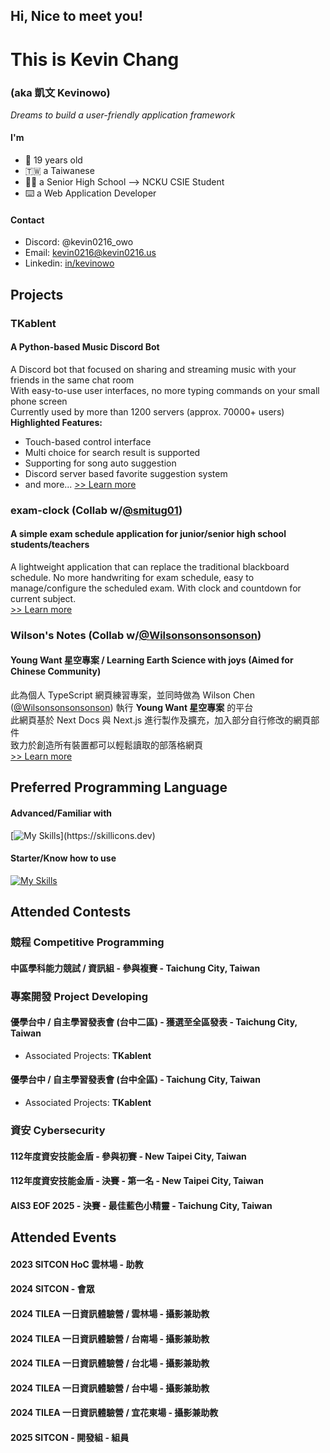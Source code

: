 ## Hi, Nice to meet you!
# This is Kevin Chang
### (aka 凱文 Kevinowo)
_Dreams to build a user-friendly application framework_

#### I'm
- :birthday: 19 years old
- :taiwan: a Taiwanese
- :student: a Senior High School --> NCKU CSIE Student
- :keyboard: a Web Application Developer

#### Contact
- Discord: @kevin0216_owo
- Email: [kevin0216@kevin0216.us](mailto:kevin0216@kevin0216.us)
- Linkedin: [in/kevinowo](https://www.linkedin.com/in/kevinowo)

## Projects
### TKablent
#### A Python-based Music Discord Bot
A Discord bot that focused on sharing and streaming music with your friends in the same chat room  
With easy-to-use user interfaces, no more typing commands on your small phone screen  
Currently used by more than 1200 servers (approx. 70000+ users)  
**Highlighted Features:**
- Touch-based control interface
- Multi choice for search result is supported
- Supporting for song auto suggestion
- Discord server based favorite suggestion system
- and more...
[>> Learn more](https://github.com/TK-Entertainment/tkablent_music)

### exam-clock (Collab w/[@smitug01](https://github.com/smitug01))
#### A simple exam schedule application for junior/senior high school students/teachers
A lightweight application that can replace the traditional blackboard schedule.
No more handwriting for exam schedule, easy to manage/configure the scheduled exam.
With clock and countdown for current subject.  
[>> Learn more](https://github.com/smitug01/exam-clock)

### Wilson's Notes (Collab w/[@Wilsonsonsonsonson](https://github.com/Wilsonsonsonsonson))
#### Young Want 星空專案 / Learning Earth Science with joys (Aimed for Chinese Community)
此為個人 TypeScript 網頁練習專案，並同時做為 Wilson Chen ([@Wilsonsonsonsonson](https://github.com/Wilsonsonsonsonson)) 執行 **Young Want 星空專案** 的平台  
此網頁基於 Next Docs 與 Next.js 進行製作及擴充，加入部分自行修改的網頁部件  
致力於創造所有裝置都可以輕鬆讀取的部落格網頁  
[>> Learn more](https://github.com/TK-Entertainment/wilson-webpage)

## Preferred Programming Language
#### Advanced/Familiar with
[![My Skills](https://skillicons.dev/icons?i=py,ts,react,nextjs,tailwind,)](https://skillicons.dev)
  
#### Starter/Know how to use
[![My Skills](https://skillicons.dev/icons?i=c,cpp,java,vue)](https://skillicons.dev)

## Attended Contests
### 競程 Competitive Programming
#### 中區學科能力競試 / 資訊組 - 參與複賽 - Taichung City, Taiwan
### 專案開發 Project Developing
#### 優學台中 / 自主學習發表會 (台中二區) - 獲選至全區發表 - Taichung City, Taiwan
- Associated Projects: **TKablent**
#### 優學台中 / 自主學習發表會 (台中全區) - Taichung City, Taiwan
- Associated Projects: **TKablent**
### 資安 Cybersecurity
#### 112年度資安技能金盾 - 參與初賽 - New Taipei City, Taiwan
#### 112年度資安技能金盾 - 決賽 - 第一名 - New Taipei City, Taiwan
#### AIS3 EOF 2025 - 決賽 - 最佳藍色小精靈 - Taichung City, Taiwan

## Attended Events
#### 2023 SITCON HoC 雲林場 - 助教
#### 2024 SITCON - 會眾
#### 2024 TILEA 一日資訊體驗營 / 雲林場 - 攝影兼助教
#### 2024 TILEA 一日資訊體驗營 / 台南場 - 攝影兼助教
#### 2024 TILEA 一日資訊體驗營 / 台北場 - 攝影兼助教
#### 2024 TILEA 一日資訊體驗營 / 台中場 - 攝影兼助教
#### 2024 TILEA 一日資訊體驗營 / 宜花東場 - 攝影兼助教
#### 2025 SITCON - 開發組 - 組員
